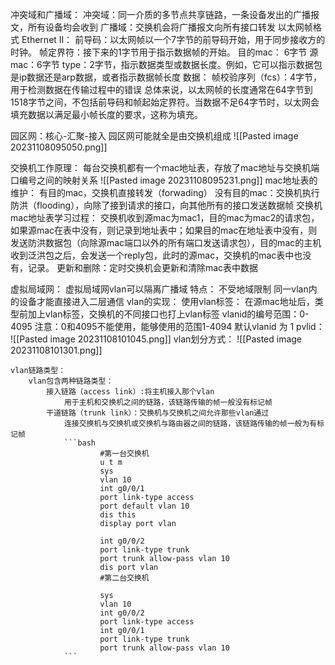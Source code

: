 冲突域和广播域：
	冲突域：同一介质的多节点共享链路，一条设备发出的广播报文，所有设备均会收到
	广播域：交换机会将广播报文向所有接口转发
以太网帧格式
	Ethernet II：
		前导码：以太网帧以一个7字节的前导码开始，用于同步接收方的时钟。
		帧定界符：接下来的1字节用于指示数据帧的开始。
		目的mac： 6字节
		源mac：6字节
		type：2字节，指示数据类型或数据长度。例如，它可以指示数据包是ip数据还是arp数据，或者指示数据帧长度
		数据：
		帧校验序列（fcs）：4字节，用于检测数据在传输过程中的错误
	总体来说，以太网帧的长度通常在64字节到1518字节之间，不包括前导码和帧起始定界符。当数据不足64字节时，以太网会填充数据以满足最小帧长度的要求，这称为填充。

园区网：核心-汇聚-接入
园区网可能就全是由交换机组成
![[Pasted image 20231108095050.png]]

交换机工作原理：
	每台交换机都有一个mac地址表，存放了mac地址与交换机端口编号之间的映射关系
	![[Pasted image 20231108095231.png]]
	mac地址表的维护：
		有目的mac，交换机直接转发（forwading）
		没有目的mac：交换机执行防洪（flooding），向除了接到请求的接口，向其他所有的接口发送数据帧
	交换机mac地址表学习过程：
	交换机收到源mac为mac1，目的mac为mac2的请求包，如果源mac在表中没有，则记录到地址表中；如果目的mac在地址表中没有，则发送防洪数据包（向除源mac端口以外的所有端口发送请求包），目的mac的主机收到泛洪包之后，会发送一个reply包，此时的源mac，交换机的mac表中也没有，记录。
	更新和删除：定时交换机会更新和清除mac表中数据


虚拟局域网：
	虚拟局域网vlan可以隔离广播域
	特点：
		不受地域限制
		同一vlan内的设备才能直接进入二层通信
	vlan的实现：
		使用vlan标签：
			在源mac地址后，类型前加上vlan标签，交换机的不同接口也打上vlan标签
			vlanid的编号范围：0-4095 
			注意：0和4095不能使用，能够使用的范围1-4094
					默认vlanid 为 1 
			pvlid：
			![[Pasted image 20231108101045.png]]
		vlan划分方式：
		![[Pasted image 20231108101301.png]]

	vlan链路类型：
		vlan包含两种链路类型：
			接入链路（access link）:将主机接入那个vlan
				用于主机和交换机之间的链路，该链路传输的帧一般没有标记帧
			干道链路（trunk link）：交换机与交换机之间允许那些vlan通过
				连接交换机与交换机或交换机与路由器之间的链路，该链路传输的帧一般为有标记帧
				```bash
						#第一台交换机
						u t m
						sys
						vlan 10
						int g0/0/1
						port link-type access
						port default vlan 10
						dis this
						display port vlan
						
						int g0/0/2
						port link-type trunk
						port trunk allow-pass vlan 10
						dis port vlan
						#第二台交换机
						
						sys 
						vlan 10
						int g0/0/2
						port link-type access
						int g0/0/1
						port link-type trunk
						port trunk allow-pass vlan 10
				```
							
		